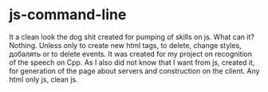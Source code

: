 # js-command-line
It a clean look the dog shit created for pumping of skills on js. What can it? Nothing. Unless only to create new html tags, to delete, change styles, добалять or to delete events. It was created for my project on recognition of the speech on Cpp. As I also did not know that I want from js, created it, for generation of the page about servers and construction on the client. Any html only js, clean js.

